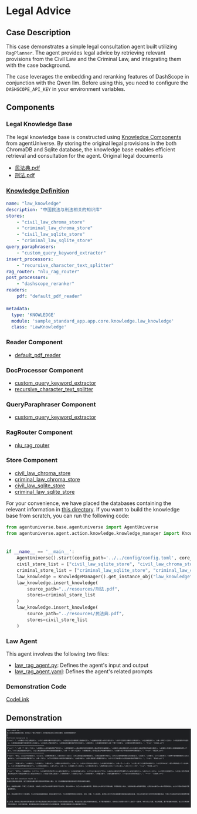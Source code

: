 # Legal Advice
## Case Description
This case demonstrates a simple legal consultation agent built utilizing `RagPlanner`. The agent provides legal advice by retrieving relevant provisions from the Civil Law and the Criminal Law, and integrating them with the case background.

The case leverages the embedding and reranking features of DashScope in conjunction with the Qwen llm. Before using this, you need to configure the `DASHSCOPE_API_KEY` in your environment variables.

## Components
### Legal Knowledge Base
The legal knowledge base is constructed using [Knowledge Components](../In-Depth_Guides/Tutorials/Knowledge/Knowledge_Related_Domain_Objects.md) from agentUniverse. By storing the original legal provisions in the both ChromaDB and Sqlite database, the knowledge base enables efficient retrieval and consultation for the agent.
Original legal documents
- [民法典.pdf](../../../../sample_standard_app/app/resources/民法典.pdf)
- [刑法.pdf](../../../../sample_standard_app/app/resources/刑法.pdf)

### [Knowledge Definition](../../../../sample_standard_app/app/core/knowledge/law_knowledge.yaml)
```yaml
name: "law_knowledge"
description: "中国民法与刑法相关的知识库"
stores:
    - "civil_law_chroma_store"
    - "criminal_law_chroma_store"
    - "civil_law_sqlite_store"
    - "criminal_law_sqlite_store"
query_paraphrasers:
    - "custom_query_keyword_extractor"
insert_processors:
    - "recursive_character_text_splitter"
rag_router: "nlu_rag_router"
post_processors:
    - "dashscope_reranker"
readers:
    pdf: "default_pdf_reader"

metadata:
  type: 'KNOWLEDGE'
  module: 'sample_standard_app.app.core.knowledge.law_knowledge'
  class: 'LawKnowledge'
```

### Reader Component
- [default_pdf_reader](../../../../agentuniverse/agent/action/knowledge/reader/file/pdf_reader.yaml)

### DocProcessor Component
- [custom_query_keyword_extractor](../../../../sample_standard_app/app/core/doc_processor/query_keyword_extractor.yaml)
- [recursive_character_text_splitter](../../../../agentuniverse/agent/action/knowledge/doc_processor/recursive_character_text_splitter.yaml)

### QueryParaphraser Component
- [custom_query_keyword_extractor](../../../../sample_standard_app/app/core/query_paraphraser/custom_query_keyword_extractor.yaml)

### RagRouter Component
- [nlu_rag_router](../../../../sample_standard_app/app/core/rag_router/nlu_rag_router.yaml)

### Store Component
- [civil_law_chroma_store](../../../../sample_standard_app/app/core/store/civil_law_chroma_store.yaml)
- [criminal_law_chroma_store](../../../../sample_standard_app/app/core/store/criminal_law_chroma_store.yaml)
- [civil_law_sqlite_store](../../../../sample_standard_app/app/core/store/civil_law_sqlite_store.yaml)
- [criminal_law_sqlite_store](../../../../sample_standard_app/app/core/store/criminal_law_sqlite_store.yaml)

For your convenience, we have placed the databases containing the relevant information in [this directory](../../../../sample_standard_app/db). If you want to build the knowledge base from scratch, you can run the following code:
```python
from agentuniverse.base.agentuniverse import AgentUniverse
from agentuniverse.agent.action.knowledge.knowledge_manager import KnowledgeManager


if __name__ == '__main__':
    AgentUniverse().start(config_path='../../config/config.toml', core_mode=True)
    civil_store_list = ["civil_law_sqlite_store", "civil_law_chroma_store"]
    criminal_store_list = ["criminal_law_sqlite_store", "criminal_law_chroma_store"]
    law_knowledge = KnowledgeManager().get_instance_obj("law_knowledge")
    law_knowledge.insert_knowledge(
        source_path="../resources/刑法.pdf",
        stores=criminal_store_list
    )
    law_knowledge.insert_knowledge(
        source_path="../resources/民法典.pdf",
        stores=civil_store_list
    )
```

### Law Agent
This agent involves the following two files:
- [law_rag_agent.py](../../../../sample_standard_app/app/core/agent/rag_agent_case/law_rag_agent.py): Defines the agent's input and output
- [law_rag_agent.yaml](../../../../sample_standard_app/app/core/agent/rag_agent_case/law_rag_agent.yaml): Defines the agent's related prompts


### Demonstration Code
[CodeLink](../../../../sample_standard_app/app/examples/law_chat_bot.py)

## Demonstration
![](../../_picture/law_agent_demo.png)
